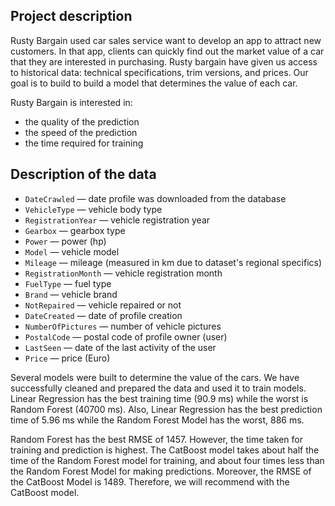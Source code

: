 ## Project description

Rusty Bargain used car sales service want to develop an app to attract new customers. In that app, clients can quickly find out the market value of a car that they are interested in purchasing. Rusty bargain have given us access to historical data: technical specifications, trim versions, and prices. Our goal is to build to build a model that determines the value of each car.

Rusty Bargain is interested in:
- the quality of the prediction
- the speed of the prediction
- the time required for training



## Description of the data

- `DateCrawled` — date profile was downloaded from the database
- `VehicleType` — vehicle body type
- `RegistrationYear` — vehicle registration year
- `Gearbox` — gearbox type
- `Power` — power (hp)
- `Model` — vehicle model
- `Mileage` — mileage (measured in km due to dataset's regional specifics)
- `RegistrationMonth` — vehicle registration month
- `FuelType` — fuel type
- `Brand` — vehicle brand
- `NotRepaired` — vehicle repaired or not
- `DateCreated` — date of profile creation
- `NumberOfPictures` — number of vehicle pictures
- `PostalCode` — postal code of profile owner (user)
- `LastSeen` — date of the last activity of the user
- `Price` — price (Euro)



Several models were built to determine the value of the cars. We have successfully cleaned and prepared the data and used it to train models. Linear Regression has the best training time (90.9 ms) while the worst is Random Forest (40700 ms). Also, Linear Regression has the best prediction time of 5.96 ms while the Random Forest Model has the worst, 886 ms.

Random Forest has the best RMSE of 1457. However, the time taken for training and prediction is highest. The CatBoost model takes about half the time of the Random Forest model for training, and about four times less than the Random Forest Model for making predictions. Moreover, the RMSE of the CatBoost Model is 1489. Therefore, we will recommend with the CatBoost model.
